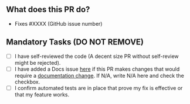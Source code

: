 ## What does this PR do?

<!-- Please include a summary of the change and which issue is fixed. -->

<!-- If your code fixes an issue -->

- Fixes #XXXX (GitHub issue number)

## Mandatory Tasks (DO NOT REMOVE)

- [ ] I have self-reviewed the code (A decent size PR without self-review might be rejected).
- [ ] I have added a Docs issue [here](https://github.com/calcom/docs/issues/new) if this PR makes changes that would require a [documentation change](https://docs.cal.com/docs). If N/A, write N/A here and check the checkbox.
- [ ] I confirm automated tests are in place that prove my fix is effective or that my feature works.

